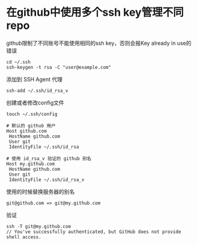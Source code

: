 # 在github中使用多个ssh key管理不同repo

github限制了不同账号不能使用相同的ssh key，否则会报Key already in use的错误

```shell
cd ~/.ssh
ssh-keygen -t rsa -C "user@example.com"
```

添加到 SSH Agent 代理

```shell
ssh-add ~/.ssh/id_rsa_v
```

创建或者修改config文件

```shell
touch ~/.ssh/config
```

```shell
# 默认的 github 用户
Host github.com
 HostName github.com
 User git
 IdentityFile ~/.ssh/id_rsa
 
# 使用 id_rsa_v 验证的 github 别名
Host my.github.com
 HostName github.com
 User git
 IdentityFile ~/.ssh/id_rsa_v

```

使用的时候替换服务器的别名

```
git@github.com => git@my.github.com
```

验证

```shell
ssh -T git@my.github.com
// You've successfully authenticated, but GitHub does not provide shell access.
```

